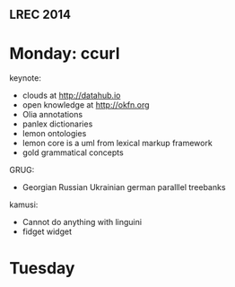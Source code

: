 LREC 2014
---------

Monday: ccurl
=============

keynote:
- clouds at http://datahub.io
- open knowledge at http://okfn.org
- Olia annotations
- panlex dictionaries
- lemon ontologies
- lemon core is a uml from lexical markup framework
- gold grammatical  concepts

GRUG:
- Georgian Russian Ukrainian german paralllel treebanks

kamusi:
- Cannot do anything with linguini
- fidget widget

Tuesday
=======

